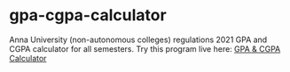 # gpa-cgpa-calculator
Anna University (non-autonomous colleges) regulations 2021
GPA and CGPA calculator for all semesters.
Try this program live here:
[GPA & CGPA Calculator](cum-gpa.netlify.app)

